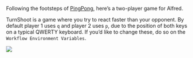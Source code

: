 Following the footsteps of [PingPong](https://github.com/vitorgalvao/alfred-workflows/tree/master/PingPong), here’s a two-player game for Alfred.

TurnShoot is a game where you try to react faster than your opponent. By default player 1 uses `q` and player 2 uses `p`, due to the position of both keys on a typical QWERTY keyboard. If you’d like to change these, do so on the `Workflow Environment Variables`.

![](https://i.imgur.com/fxdlXda.gif)
